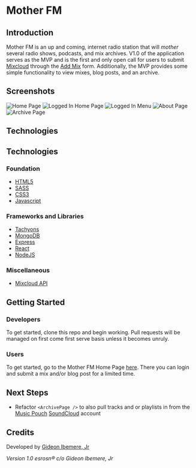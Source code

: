 # Mother FM

## Introduction

Mother FM is an up and coming, internet radio station that will _mother_ several radio shows, podcasts, and mix archives. V1.0 of the application serves as the MVP and is the first and only open call for users to submit [Mixcloud](https://mixcloud.com) through the [Add Mix](https://motherfm.netlify.com/create-mix) form. Additionally, the MVP provides some simple functionality to view mixes, blog posts, and an archive.

## Screenshots

![Home Page](https://imgur.com/CTJ7bEe.png)
![Logged In Home Page](https://imgur.com/KNffcGF.png)
![Logged In Menu](https://imgur.com/oCLxVUS.png)
![About Page](https://imgur.com/1W8iwb6.png)
![Archive Page](https://imgur.com/MT19vu7.png)


## Technologies


## Technologies


### Foundation

- [HTML5](https://en.wikipedia.org/wiki/HTML)
- [SASS](https://sass-lang.com/)
- [CSS3](https://developer.mozilla.org/en-US/docs/Web/CSS/CSS3)
- [Javascript](https://www.javascript.com/)

### Frameworks and Libraries

- [Tachyons](https://tachyons.io/)
- [MongoDB](https://www.mongodb.com/)
- [Express](https://expressjs.com/)
- [React](https://reactjs.org/)
- [NodeJS](https://nodejs.org/en/)

### Miscellaneous

- [Mixcloud API](https://www.mixcloud.com/developers/)

## Getting Started

### Developers

To get started, clone this repo and begin working. Pull requests will be managed on first come first serve basis unless it becomes unruly.

### Users

To get started, go to the Mother FM Home Page [here](motherfm.netlify.com). There you can login and submit a mix and/or blog post for a limited time.

## Next Steps

- Refactor `<ArchivePage />` to also pull tracks and or playlists in from the [Music Pouch](https://www.soundcloud.com/themusicpouch) [SoundCloud](https://soundcloud.com) account

## Credits

Developed by [Gideon Ibemere, Jr](www.gideonjr.com)

_Version 1.0 esrosn&reg; c/o Gideon Ibemere, Jr_
